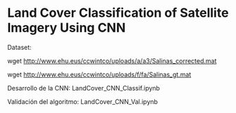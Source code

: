 # Land Cover Classification of Satellite Imagery Using CNN

Dataset:

wget http://www.ehu.eus/ccwintco/uploads/a/a3/Salinas_corrected.mat

wget http://www.ehu.eus/ccwintco/uploads/f/fa/Salinas_gt.mat


Desarrollo de la CNN:
LandCover_CNN_Classif.ipynb

Validación del algoritmo:
LandCover_CNN_Val.ipynb
